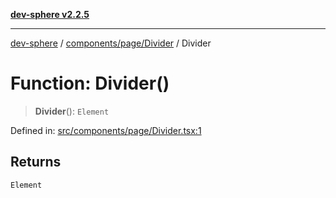 [**dev-sphere v2.2.5**](../../../../README.md)

***

[dev-sphere](../../../../modules.md) / [components/page/Divider](../README.md) / Divider

# Function: Divider()

> **Divider**(): `Element`

Defined in: [src/components/page/Divider.tsx:1](https://github.com/DumbNoxx/DevSphere/blob/eb3f80846f33282f6e0329ed2bac1585e686cd76/src/components/page/Divider.tsx#L1)

## Returns

`Element`
